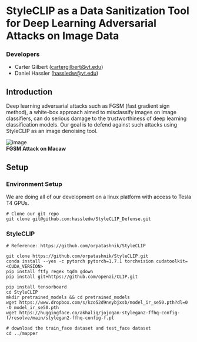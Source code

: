 # StyleCLIP as a Data Sanitization Tool for Deep Learning Adversarial Attacks on Image Data

### Developers
* Carter Gilbert (cartergilbert@vt.edu)
* Daniel Hassler (hassledw@vt.edu)


## Introduction
Deep learning adversarial attacks such as FGSM (fast gradient sign method), a white-box approach aimed to misclassify images on image classifiers, can do serious damage to the trustworthiness of deep learning classification models. Our goal is to defend against such attacks using StyleCLIP as an image denoising tool. 

![image](https://github.com/hassledw/StyleCLIP_Defense/assets/72363518/dbee92af-5e26-4ab0-8a87-e52c8892a6fd)\
**FGSM Attack on Macaw**

## Setup

### Environment Setup
We are doing all of our development on a linux platform with access to Tesla T4 GPUs.
```
# Clone our git repo
git clone git@github.com:hassledw/StyleCLIP_Defense.git
```

### StyleCLIP
```
# Reference: https://github.com/orpatashnik/StyleCLIP

git clone https://github.com/orpatashnik/StyleCLIP.git
conda install --yes -c pytorch pytorch=1.7.1 torchvision cudatoolkit=<CUDA_VERSION>
pip install ftfy regex tqdm gdown
pip install git+https://github.com/openai/CLIP.git

pip install tensorboard
cd StyleCLIP
mkdir pretrained_models && cd pretrained_models
wget https://www.dropbox.com/s/kzo52d9neybjxsb/model_ir_se50.pth?dl=0 -O model_ir_se50.pth
wget https://huggingface.co/akhaliq/jojogan-stylegan2-ffhq-config-f/resolve/main/stylegan2-ffhq-config-f.pt

# download the train_face dataset and test_face dataset
cd ../mapper

```
